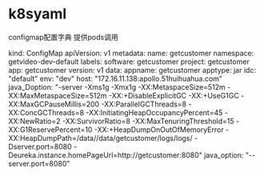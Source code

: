 # k8syaml
configmap配置字典 提供pods调用

kind: ConfigMap
apiVersion: v1
metadata:
  name: getcustomer
  namespace: getvideo-dev-default
  labels:
    software: getcustomer
    project: getcustomer
    app: getcustomer
    version: v1
data:
  appname: getcustomer
  apptype: jar
  idc: "default"
  env: "dev"
  host: "172.16.11.138:apollo.51huihuahua.com"
  java_Doption: "-server -Xms1g -Xmx1g -XX:MetaspaceSize=512m -XX:MaxMetaspaceSize=512m -XX:+DisableExplicitGC -XX:+UseG1GC -XX:MaxGCPauseMillis=200 -XX:ParallelGCThreads=8 -XX:ConcGCThreads=8 -XX:InitiatingHeapOccupancyPercent=45 -XX:NewRatio=2 -XX:SurvivorRatio=8 -XX:MaxTenuringThreshold=15 -XX:G1ReservePercent=10 -XX:+HeapDumpOnOutOfMemoryError -XX:HeapDumpPath=/data//data/getcustomer/logs/logs/ -Dserver.port=8080 -Deureka.instance.homePageUrl=http://getcustomer:8080"
  java_option: "--server.port=8080"
